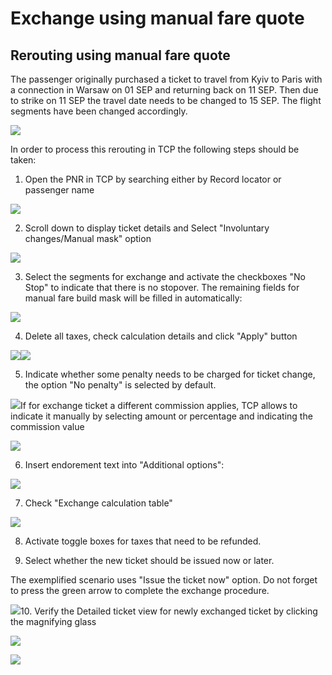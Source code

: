 # Exchange using manual fare quote

## Rerouting using manual fare quote

The passenger originally purchased a ticket to travel from Kyiv to Paris with a connection in Warsaw on 01 SEP and returning back on 11 SEP. Then due to strike on 11 SEP the travel date needs to be changed to 15 SEP. The flight segments have been changed accordingly.

![](../.gitbook/assets/involrerouting.png)

In order to process this rerouting in TCP the following steps should be taken:

1. Open the PNR in TCP by searching either by Record locator or passenger name

![](../.gitbook/assets/manualfarequote.png)

2. Scroll down to display ticket details and Select "Involuntary changes/Manual mask" option

![](../.gitbook/assets/exchangeviamanualmask.png)

3. Select the segments for exchange and activate the checkboxes "No Stop" to indicate that there is no stopover. The remaining fields for manual fare build mask will be filled in automatically:

![](../.gitbook/assets/manualfarebuild.png)

4. Delete all taxes, check calculation details and click "Apply" button

![](../.gitbook/assets/deletetaxes.png)![](../.gitbook/assets/applymanualfb.png)

5. Indicate whether some penalty needs to be charged for ticket change, the option "No penalty" is selected by default.

![](../.gitbook/assets/nopenalty.png)If for exchange ticket a different commission applies, TCP allows to indicate it manually by selecting amount or percentage and indicating the commission value

![](../.gitbook/assets/ticketingcommission.png)

6. Insert endorement text into "Additional options":

![](../.gitbook/assets/additionaloptions.png)

7. Check "Exchange calculation table"

![](../.gitbook/assets/exchangecalculation_manualfare.png)

8. Activate toggle boxes for taxes that need to be refunded.

9. Select whether the new ticket should be issued now or later.

The exemplified scenario uses "Issue the ticket now" option. Do not forget to press the green arrow to complete the exchange procedure.

![](../.gitbook/assets/issuenowexchangeusingfbc.png)10. Verify the Detailed ticket view for newly exchanged ticket by clicking the magnifying glass

![](../.gitbook/assets/successexchange_manualfb.png)

![](../.gitbook/assets/detailedticketview.png)

